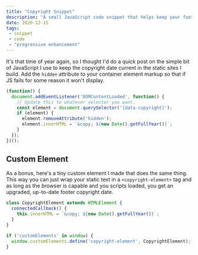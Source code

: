 ```yaml
---
title: "Copyright Snippet"
description: "A small JavaScript code snippet that helps keep your footer copyright up to date. (with bonus CustomElement)"
date: 2020-12-15
tags:
 - snippet
 - code
 - "progressive enhancement"
---
```

It's that time of year again, so I thought I'd do a quick post on the simple bit of JavaScript I use to keep the copyright date current in the static sites I build. Add the `hidden` attribute to your container element markup so that if JS fails for some reason it won't display.

```js
(function() {
  document.addEventListener('DOMContentLoaded', function() {
    // Update this to whatever selector you want.
    const element = document.querySelector('[data-copyright]');
    if (element) {
      element.removeAttribute('hidden');
      element.innerHTML = `&copy; ${new Date().getFullYear()}`;
    }
  });
})();
```

## Custom Element
As a bonus, here's a tiny custom element I made that does the same thing. This way you can just wrap your static text in a `<copyright-element>` tag and as long as the browser is capable and you scripts loaded, you get an upgraded, up-to-date footer copyright date.

```js
class CopyrightElement extends HTMLElement {
  connectedCallback() {
    this.innerHTML = `&copy; ${new Date().getFullYear()}`;
  }
}

if ('customElements' in window) {
  window.customElements.define('copyright-element', CopyrightElement);
}
```